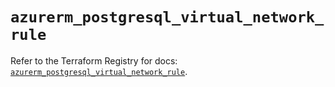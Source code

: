 # `azurerm_postgresql_virtual_network_rule`

Refer to the Terraform Registry for docs: [`azurerm_postgresql_virtual_network_rule`](https://registry.terraform.io/providers/hashicorp/azurerm/4.19.0/docs/resources/postgresql_virtual_network_rule).
